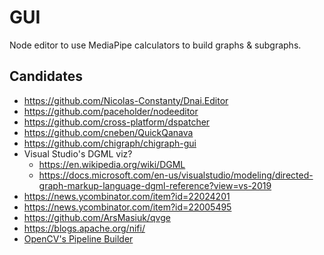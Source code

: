 # GUI

Node editor to use MediaPipe calculators to build graphs & subgraphs.

## Candidates
* https://github.com/Nicolas-Constanty/Dnai.Editor
* https://github.com/paceholder/nodeeditor
* https://github.com/cross-platform/dspatcher
* https://github.com/cneben/QuickQanava
* https://github.com/chigraph/chigraph-gui
* Visual Studio's DGML viz?
    * https://en.wikipedia.org/wiki/DGML
    * https://docs.microsoft.com/en-us/visualstudio/modeling/directed-graph-markup-language-dgml-reference?view=vs-2019
* https://news.ycombinator.com/item?id=22024201
* https://news.ycombinator.com/item?id=22005495
* https://github.com/ArsMasiuk/qvge
* https://blogs.apache.org/nifi/
* [OpenCV's Pipeline Builder](https://www.kickstarter.com/projects/opencv/opencv-ai-kit)
